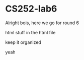 # CS252-lab6

Alright bois, here we go for round 6

html stuff in the html file

keep it organized

yeah
